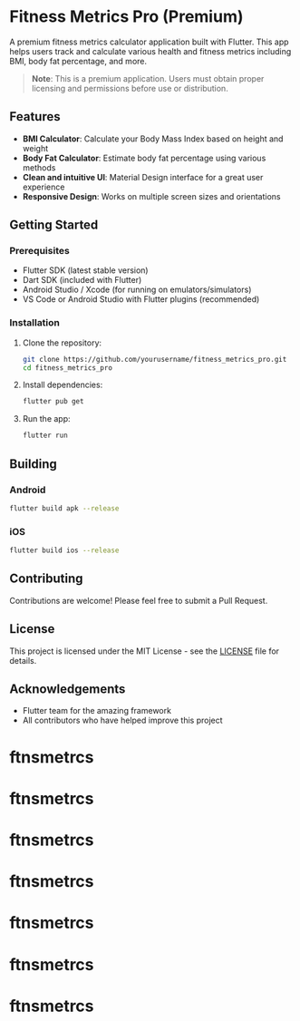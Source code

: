 # Fitness Metrics Pro (Premium)

A premium fitness metrics calculator application built with Flutter. This app helps users track and calculate various health and fitness metrics including BMI, body fat percentage, and more. 

> **Note**: This is a premium application. Users must obtain proper licensing and permissions before use or distribution.

## Features

- **BMI Calculator**: Calculate your Body Mass Index based on height and weight
- **Body Fat Calculator**: Estimate body fat percentage using various methods
- **Clean and intuitive UI**: Material Design interface for a great user experience
- **Responsive Design**: Works on multiple screen sizes and orientations

## Getting Started

### Prerequisites

- Flutter SDK (latest stable version)
- Dart SDK (included with Flutter)
- Android Studio / Xcode (for running on emulators/simulators)
- VS Code or Android Studio with Flutter plugins (recommended)

### Installation

1. Clone the repository:
   ```bash
   git clone https://github.com/yourusername/fitness_metrics_pro.git
   cd fitness_metrics_pro
   ```

2. Install dependencies:
   ```bash
   flutter pub get
   ```

3. Run the app:
   ```bash
   flutter run
   ```

## Building

### Android
```bash
flutter build apk --release
```

### iOS
```bash
flutter build ios --release
```

## Contributing

Contributions are welcome! Please feel free to submit a Pull Request.

## License

This project is licensed under the MIT License - see the [LICENSE](LICENSE) file for details.

## Acknowledgements

- Flutter team for the amazing framework
- All contributors who have helped improve this project
# ftnsmetrcs
# ftnsmetrcs
# ftnsmetrcs
# ftnsmetrcs
# ftnsmetrcs
# ftnsmetrcs
# ftnsmetrcs
